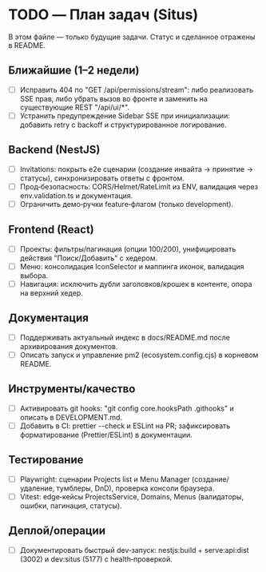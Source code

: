 # TODO — План задач (Situs)

В этом файле — только будущие задачи. Статус и сделанное отражены в README.

## Ближайшие (1–2 недели)

- [ ] Исправить 404 по "GET /api/permissions/stream": либо реализовать SSE прав, либо убрать вызов во фронте и заменить на существующие REST "/api/ui/\*".
- [ ] Устранить предупреждение Sidebar SSE при инициализации: добавить retry с backoff и структурированное логирование.

## Backend (NestJS)

- [ ] Invitations: покрыть e2e сценарии (создание инвайта → принятие → статусы), синхронизировать ответы с фронтом.
- [ ] Прод‑безопасность: CORS/Helmet/RateLimit из ENV, валидация через env.validation.ts и документация.
- [ ] Ограничить демо‑ручки feature‑флагом (только development).

## Frontend (React)

- [ ] Проекты: фильтры/пагинация (опции 100/200), унифицировать действия "Поиск/Добавить" с хедером.
- [ ] Меню: консолидация IconSelector и маппинга иконок, валидация выбора.
- [ ] Навигация: исключить дубли заголовков/крошек в контенте, опора на верхний хедер.

## Документация

- [ ] Поддерживать актуальный индекс в docs/README.md после архивирования документов.
- [ ] Описать запуск и управление pm2 (ecosystem.config.cjs) в корневом README.

## Инструменты/качество

- [ ] Активировать git hooks: "git config core.hooksPath .githooks" и описать в DEVELOPMENT.md.
- [ ] Добавить в CI: prettier --check и ESLint на PR; зафиксировать форматирование (Prettier/ESLint) в документации.

## Тестирование

- [ ] Playwright: сценарии Projects list и Menu Manager (создание/удаление, тумблеры, DnD), проверка консоли браузера.
- [ ] Vitest: edge‑кейсы ProjectsService, Domains, Menus (валидаторы, ошибки, пагинация, статусы).

## Деплой/операции

- [ ] Документировать быстрый dev‑запуск: nestjs:build + serve:api:dist (3002) и dev:situs (5177) с health‑проверкой.
